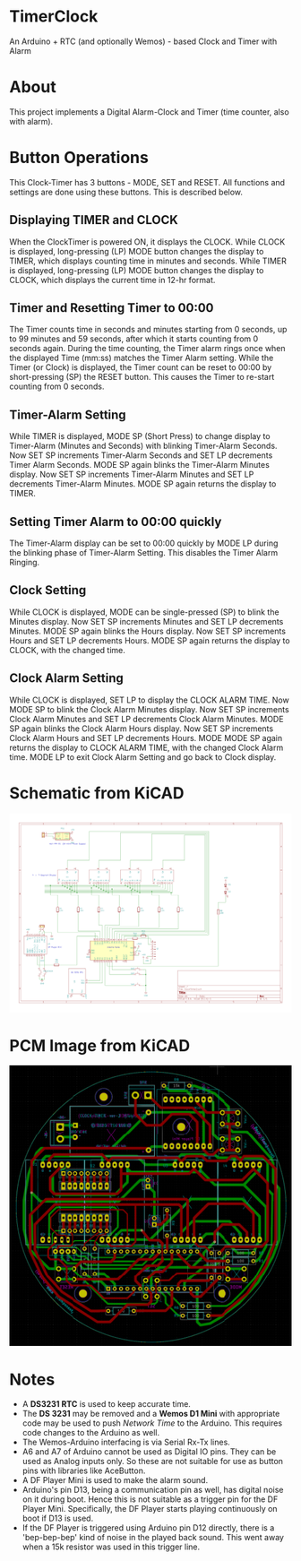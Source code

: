 # TimerClock
An Arduino + RTC (and optionally Wemos) - based Clock and Timer with Alarm

# About
This project implements a Digital Alarm-Clock and Timer (time counter, also with alarm). 


# Button Operations
This Clock-Timer has 3 buttons - MODE, SET and RESET. All functions and settings are done using these buttons. This is described below.

## Displaying TIMER and CLOCK
When the ClockTimer is powered ON, it displays the CLOCK.
While CLOCK is displayed, long-pressing (LP) MODE button changes the display to TIMER, which displays counting time in minutes and seconds.
While TIMER is displayed, long-pressing (LP) MODE button changes the display to CLOCK, which displays the current time in 12-hr format.

## Timer and Resetting Timer to 00:00
The Timer counts time in seconds and minutes starting from 0 seconds, up to 99 minutes and 59 seconds, after which it starts counting from 0 seconds again.
During the time counting, the Timer alarm rings once when the displayed Time (mm:ss) matches the Timer Alarm setting.
While the Timer (or Clock) is displayed, the Timer count can be reset to 00:00 by short-pressing (SP) the RESET button. This causes the Timer to re-start counting from 0 seconds.

## Timer-Alarm Setting
While TIMER is displayed, MODE SP (Short Press) to change display to Timer-Alarm (Minutes and Seconds) with blinking Timer-Alarm Seconds. Now SET SP increments Timer-Alarm Seconds and SET LP decrements Timer Alarm Seconds.
MODE SP again blinks the Timer-Alarm Minutes display. Now SET SP increments Timer-Alarm Minutes and SET LP decrements Timer-Alarm Minutes.
MODE SP again returns the display to TIMER.

## Setting Timer Alarm to 00:00 quickly
The Timer-Alarm display can be set to 00:00 quickly by MODE LP during the blinking phase of Timer-Alarm Setting. This disables the Timer Alarm Ringing.

## Clock Setting
While CLOCK is displayed, MODE can be single-pressed (SP) to blink the Minutes display. Now SET SP increments Minutes and SET LP decrements Minutes.
MODE SP again blinks the Hours display. Now SET SP increments Hours and SET LP decrements Hours.
MODE SP again returns the display to CLOCK, with the changed time.

## Clock Alarm Setting
While CLOCK is displayed, SET LP to display the CLOCK ALARM TIME. Now MODE SP to blink the Clock Alarm Minutes display. Now SET SP increments Clock Alarm Minutes and SET LP decrements Clock Alarm Minutes.
MODE SP again blinks the Clock Alarm Hours display. Now SET SP increments Clock Alarm Hours and SET LP decrements Hours.
MODE MODE SP again returns the display to CLOCK ALARM TIME, with the changed Clock Alarm time.
MODE LP to exit Clock Alarm Setting and go back to Clock display.


# Schematic from KiCAD
![](/Schematic.png)


# PCM Image from KiCAD
![](/PCB.png)

# Notes

* A **DS3231 RTC** is used to keep accurate time. 
* The **DS 3231** may be removed and a **Wemos D1 Mini** with appropriate code may be used to push *Network Time* to the Arduino. This requires code changes to the Arduino as well. 
* The Wemos-Arduino interfacing is via Serial Rx-Tx lines.
* A6 and A7 of Arduino cannot be used as Digital IO pins. They can be used as Analog inputs only. So these are not suitable for use as button pins with libraries like AceButton.
* A DF Player Mini is used to make the alarm sound.
* Arduino's pin D13, being a communication pin as well, has digital noise on it during boot. Hence this is not suitable as a trigger pin for the DF Player Mini. Specifically, the DF Player starts playing continuously on boot if D13 is used.
* If the DF Player is triggered using Arduino pin D12 directly, there is a 'bep-bep-bep' kind of noise in the played back sound. This went away when a 15k resistor was used in this trigger line.




